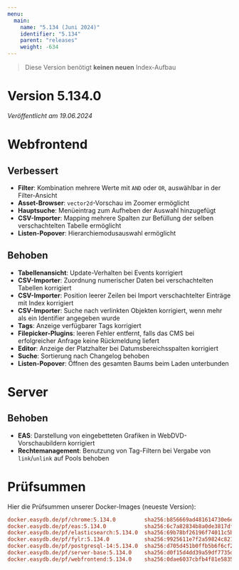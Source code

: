 ```yaml
---
menu:
  main:
    name: "5.134 (Juni 2024)"
    identifier: "5.134"
    parent: "releases"
    weight: -634
---
```


> Diese Version benötigt **keinen neuen** Index-Aufbau

# Version 5.134.0

*Veröffentlicht am 19.06.2024*


# Webfrontend

## Verbessert

* **Filter**: Kombination mehrere Werte mit `AND` oder `OR`, auswählbar in der Filter-Ansicht
* **Asset-Browser**: `vector2d`-Vorschau im Zoomer ermöglicht
* **Hauptsuche**: Menüeintrag zum Aufheben der Auswahl hinzugefügt
* **CSV-Importer**: Mapping mehrere Spalten zur Befüllung der selben verschachtelten Tabelle ermöglicht
* **Listen-Popover**: Hierarchiemodusauswahl ermöglicht

## Behoben

* **Tabellenansicht**: Update-Verhalten bei Events korrigiert
* **CSV-Importer**: Zuordnung numerischer Daten bei verschachtelten Tabellen korrigiert
* **CSV-Importer**: Position leerer Zeilen bei Import verschachtelter Einträge mit Index korrigiert
* **CSV-Importer**: Suche nach verlinkten Objekten korrigiert, wenn mehr als ein Identifier angegeben wurde
* **Tags**: Anzeige verfügbarer Tags korrigiert
* **Filepicker-Plugins**: leeren Fehler entfernt, falls das CMS bei erfolgreicher Anfrage keine Rückmeldung liefert
* **Editor**: Anzeige der Platzhalter bei Datumsbereichsspalten korrigiert
* **Suche**: Sortierung nach Changelog behoben
* **Listen-Popover**: Öffnen des gesamten Baums beim Laden unterbunden

# Server

## Behoben

* **EAS**: Darstellung von eingebetteten Grafiken in WebDVD-Vorschaubildern korrigiert
* **Rechtemanagement**: Benutzung von Tag-Filtern bei Vergabe von `link`/`unlink` auf Pools behoben

# Prüfsummen

Hier die Prüfsummen unserer Docker-Images (neueste Version):

```ini
docker.easydb.de/pf/chrome:5.134.0         sha256:b856669ad481614730e6e2b370a66e6fe82f5380040e3249024dac03f51a8f54
docker.easydb.de/pf/eas:5.134.0            sha256:6c7a82834b8a0de3817df864d20346a9e47e4a9a52a0d6ea4c3fc0690d944bc7
docker.easydb.de/pf/elasticsearch:5.134.0  sha256:69b78bf26196f74011c5b5cd4a3415a1f8a5e33b758829fa60570a27a3581831
docker.easydb.de/pf/fylr:5.134.0           sha256:9925611e7f2a59824c82188ae51d449904706975807beecbb142b205c85032a8
docker.easydb.de/pf/postgresql-14:5.134.0  sha256:d705d451b0ffb5b6f6cf2f3bc11ae862df1f6c82c098c8aba684d9211e7f969d
docker.easydb.de/pf/server-base:5.134.0    sha256:d0f15d4dd39a59df7735dfc39ed8fd4cebb1b7854334bb5854c50fae7e5c4379
docker.easydb.de/pf/webfrontend:5.134.0    sha256:0dae6037cbfb4f81e583595632c67dec3adc7b10bcc0670809ba8f4199b7242a
```
